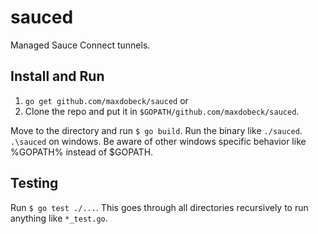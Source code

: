 # sauced
Managed Sauce Connect tunnels.

## Install and Run
1. `go get github.com/maxdobeck/sauced`
or
2. Clone the repo and put it in `$GOPATH/github.com/maxdobeck/sauced`.

Move to the directory and run `$ go build`.  Run the binary like `./sauced`.  `.\sauced` on windows.  Be aware of other windows specific behavior like %GOPATH% instead of $GOPATH.

## Testing
Run `$ go test ./...`.  This goes through all directories recursively to run anything like `*_test.go`.